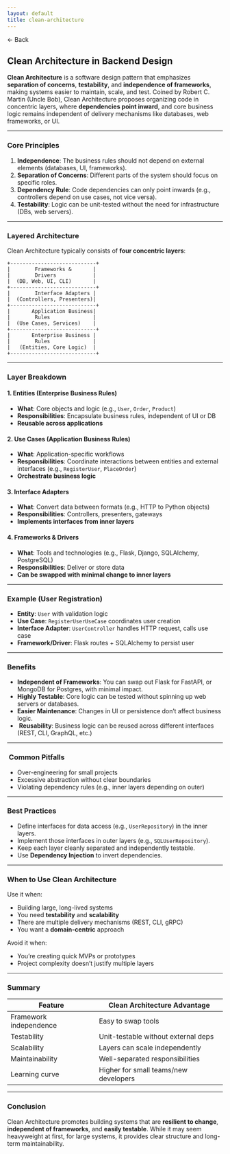 ```yaml
---
layout: default
title: clean-architecture 
---
```


<a href="https://anish7600.github.io/technical-writeups" style="text-decoration: none;">← Back</a>


##  Clean Architecture in Backend Design

**Clean Architecture** is a software design pattern that emphasizes **separation of concerns**, **testability**, and **independence of frameworks**, making systems easier to maintain, scale, and test. Coined by Robert C. Martin (Uncle Bob), Clean Architecture proposes organizing code in concentric layers, where **dependencies point inward**, and core business logic remains independent of delivery mechanisms like databases, web frameworks, or UI.

---

###  Core Principles

1. **Independence**: The business rules should not depend on external elements (databases, UI, frameworks).
2. **Separation of Concerns**: Different parts of the system should focus on specific roles.
3. **Dependency Rule**: Code dependencies can only point inwards (e.g., controllers depend on use cases, not vice versa).
4. **Testability**: Logic can be unit-tested without the need for infrastructure (DBs, web servers).

---

###  Layered Architecture

Clean Architecture typically consists of **four concentric layers**:

```
+----------------------------+
|        Frameworks &       |
|        Drivers            |
|  (DB, Web, UI, CLI)       |
+----------------------------+
|        Interface Adapters |
|  (Controllers, Presenters)|
+----------------------------+
|       Application Business|
|        Rules              |
|  (Use Cases, Services)    |
+----------------------------+
|       Enterprise Business |
|        Rules              |
|   (Entities, Core Logic)  |
+----------------------------+
```

---

###  Layer Breakdown

#### 1. **Entities (Enterprise Business Rules)**

* **What**: Core objects and logic (e.g., `User`, `Order`, `Product`)
* **Responsibilities**: Encapsulate business rules, independent of UI or DB
* **Reusable across applications**

#### 2. **Use Cases (Application Business Rules)**

* **What**: Application-specific workflows
* **Responsibilities**: Coordinate interactions between entities and external interfaces (e.g., `RegisterUser`, `PlaceOrder`)
* **Orchestrate business logic**

#### 3. **Interface Adapters**

* **What**: Convert data between formats (e.g., HTTP to Python objects)
* **Responsibilities**: Controllers, presenters, gateways
* **Implements interfaces from inner layers**

#### 4. **Frameworks & Drivers**

* **What**: Tools and technologies (e.g., Flask, Django, SQLAlchemy, PostgreSQL)
* **Responsibilities**: Deliver or store data
* **Can be swapped with minimal change to inner layers**

---

###  Example (User Registration)

* **Entity**: `User` with validation logic
* **Use Case**: `RegisterUserUseCase` coordinates user creation
* **Interface Adapter**: `UserController` handles HTTP request, calls use case
* **Framework/Driver**: Flask routes + SQLAlchemy to persist user

---

###  Benefits

*  **Independent of Frameworks**: You can swap out Flask for FastAPI, or MongoDB for Postgres, with minimal impact.
*  **Highly Testable**: Core logic can be tested without spinning up web servers or databases.
*  **Easier Maintenance**: Changes in UI or persistence don’t affect business logic.
* ️ **Reusability**: Business logic can be reused across different interfaces (REST, CLI, GraphQL, etc.)

---

### ️ Common Pitfalls

* Over-engineering for small projects
* Excessive abstraction without clear boundaries
* Violating dependency rules (e.g., inner layers depending on outer)

---

###  Best Practices

* Define interfaces for data access (e.g., `UserRepository`) in the inner layers.
* Implement those interfaces in outer layers (e.g., `SQLUserRepository`).
* Keep each layer cleanly separated and independently testable.
* Use **Dependency Injection** to invert dependencies.

---

###  When to Use Clean Architecture

Use it when:

* Building large, long-lived systems
* You need **testability** and **scalability**
* There are multiple delivery mechanisms (REST, CLI, gRPC)
* You want a **domain-centric** approach

Avoid it when:

* You’re creating quick MVPs or prototypes
* Project complexity doesn’t justify multiple layers

---

###  Summary

| Feature                | Clean Architecture Advantage            |
| ---------------------- | --------------------------------------- |
| Framework independence |  Easy to swap tools                    |
| Testability            |  Unit-testable without external deps   |
| Scalability            |  Layers can scale independently        |
| Maintainability        |  Well-separated responsibilities       |
| Learning curve         |  Higher for small teams/new developers |

---

###  Conclusion

Clean Architecture promotes building systems that are **resilient to change**, **independent of frameworks**, and **easily testable**. While it may seem heavyweight at first, for large systems, it provides clear structure and long-term maintainability.
